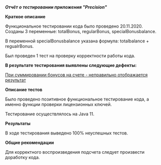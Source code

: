 ***Отчёт о тестировании приложения "Precision"***

**Краткое описание**

Функциональное тестировании кода было проведено 20.11.2020. Созданы 3 переменные: totalBonus, regularBonus, specialBonusbalance. 

В переменной specialBonusbalance указана формула: totalbalance + regualrBonus. 

Был проведен 1 тест на проверку корректности работы кода.

**В результате тестирования выявлены следующие дефекты:**
 
 [При суммировании бонусов на счете - неправильно отображается результат](https://github.com/AleksandraArt/Java-HW-2.2/issues/1)

**Описание тестов**

Было проведено позитивное функциональное тестирование кода, а именно функции проверки лицензионных ключей. 

Тестирование осуществлялось на Java 11.

**Результаты**

В ходе тестирования выведено 100% неуспешных тестов.

**Общие рекомендации**

Для корректного воспроизведения подсчета следует произвести доработку кода.